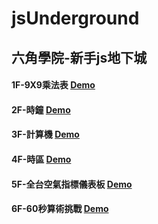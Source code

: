 # jsUnderground

## 六角學院-新手js地下城

#### 1F-9X9乘法表 <a href="https://you2245g.github.io/jsUnderground/LV1-9X9/9X9.html">Demo</a>

#### 2F-時鐘 <a href="https://you2245g.github.io/jsUnderground/LV2-clock/clock.html">Demo</a>

#### 3F-計算機 <a href="https://you2245g.github.io/jsUnderground/LV3-calculator/calculator.html">Demo</a>

#### 4F-時區 <a href="https://you2245g.github.io/jsUnderground/LV4-World Time/worldTime.html">Demo</a>

#### 5F-全台空氣指標儀表板 <a href="https://you2245g.github.io/jsUnderground/LV5-evAir/evAir.html">Demo</a>

#### 6F-60秒算術挑戰 <a href="https://you2245g.github.io/jsUnderground/LV6-CalcGame/Calc.html">Demo</a>
